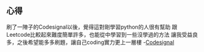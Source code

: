## 心得
刷了一陣子的Codesignal以後，覺得這對剛學習python的人很有幫助
跟Leetcode比較起來難度簡單許多，也能從中學習到一些沒學過的方法
讓我受益良多，之後希望能多多刷題，讓自己coding實力更上一層樓
-[Codesignal](https://app.codesignal.com/profile/%E5%AE%89%E5%82%91_%E9%84%AD)
